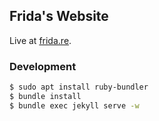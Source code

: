 ## Frida's Website

Live at [frida.re](https://frida.re/).

### Development

```sh
$ sudo apt install ruby-bundler
$ bundle install
$ bundle exec jekyll serve -w
```
